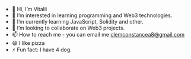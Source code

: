 - 👋 Hi, I’m Vitalii
- 👀 I’m interested in learning programming and Web3 technologies.
- 🌱 I’m currently learning JavaScript, Solidity and other.
- 💞️ I’m looking to collaborate on Web3 projects.
- 📫 How to reach me - you can email me clemconstancea8@gmail.com
- 😄 I like pizza
- ⚡ Fun fact: I have 4 dog.
